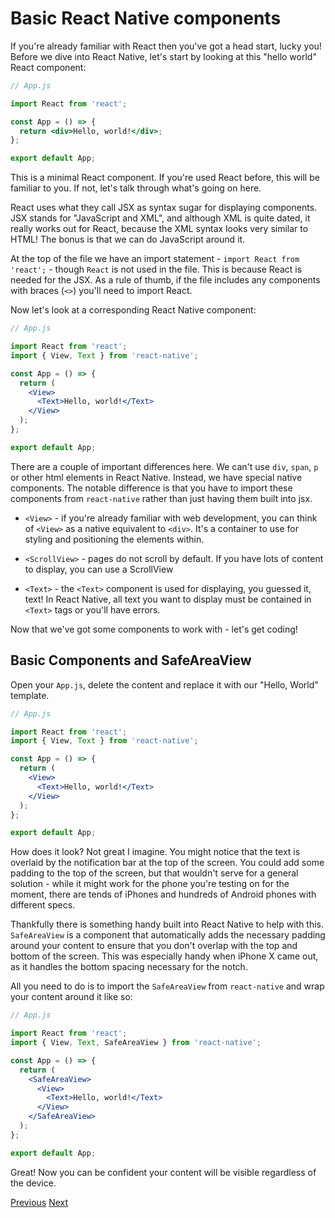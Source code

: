 # Basic React Native components

If you're already familiar with React then you've got a head start, lucky you! Before we dive into React Native, let's start by looking at this "hello world" React component:

```jsx
// App.js

import React from 'react';

const App = () => {
  return <div>Hello, world!</div>;
};

export default App;
```

This is a minimal React component. If you're used React before, this will be familiar to you. If not, let's talk through what's going on here.

React uses what they call JSX as syntax sugar for displaying components. JSX stands for "JavaScript and XML", and although XML is quite dated, it really works out for React, because the XML syntax looks very similar to HTML! The bonus is that we can do JavaScript around it.

At the top of the file we have an import statement - `import React from 'react';` - though `React` is not used in the file. This is because React is needed for the JSX. As a rule of thumb, if the file includes any components with braces (`<>`) you'll need to import React.

Now let's look at a corresponding React Native component:

```jsx
// App.js

import React from 'react';
import { View, Text } from 'react-native';

const App = () => {
  return (
    <View>
      <Text>Hello, world!</Text>
    </View>
  );
};

export default App;
```

There are a couple of important differences here. We can't use `div`, `span`, `p` or other html elements in React Native. Instead, we have special native components. The notable difference is that you have to import these components from `react-native` rather than just having them built into jsx.

- `<View>` - if you're already familiar with web development, you can think of `<View>` as a native equivalent to `<div>`. It's a container to use for styling and positioning the elements within.

- `<ScrollView>` - pages do not scroll by default. If you have lots of content to display, you can use a ScrollView
- `<Text>` - the `<Text>` component is used for displaying, you guessed it, text! In React Native, all text you want to display must be contained in `<Text>` tags or you'll have errors.

Now that we've got some components to work with - let's get coding!

## Basic Components and SafeAreaView

Open your `App.js`, delete the content and replace it with our "Hello, World" template.

```jsx
// App.js

import React from 'react';
import { View, Text } from 'react-native';

const App = () => {
  return (
    <View>
      <Text>Hello, world!</Text>
    </View>
  );
};

export default App;
```

How does it look? Not great I imagine. You might notice that the text is overlaid by the notification bar at the top of the screen. You could add some padding to the top of the screen, but that wouldn't serve for a general solution - while it might work for the phone you're testing on for the moment, there are tends of iPhones and hundreds of Android phones with different specs.

Thankfully there is something handy built into React Native to help with this. `SafeAreaView` is a component that automatically adds the necessary padding around your content to ensure that you don't overlap with the top and bottom of the screen. This was especially handy when iPhone X came out, as it handles the bottom spacing necessary for the notch.

All you need to do is to import the `SafeAreaView` from `react-native` and wrap your content around it like so:

```jsx
// App.js

import React from 'react';
import { View, Text, SafeAreaView } from 'react-native';

const App = () => {
  return (
    <SafeAreaView>
      <View>
        <Text>Hello, world!</Text>
      </View>
    </SafeAreaView>
  );
};

export default App;
```

Great! Now you can be confident your content will be visible regardless of the device.

[Previous](./07.debugging.md)
[Next](./09.styling.md)
